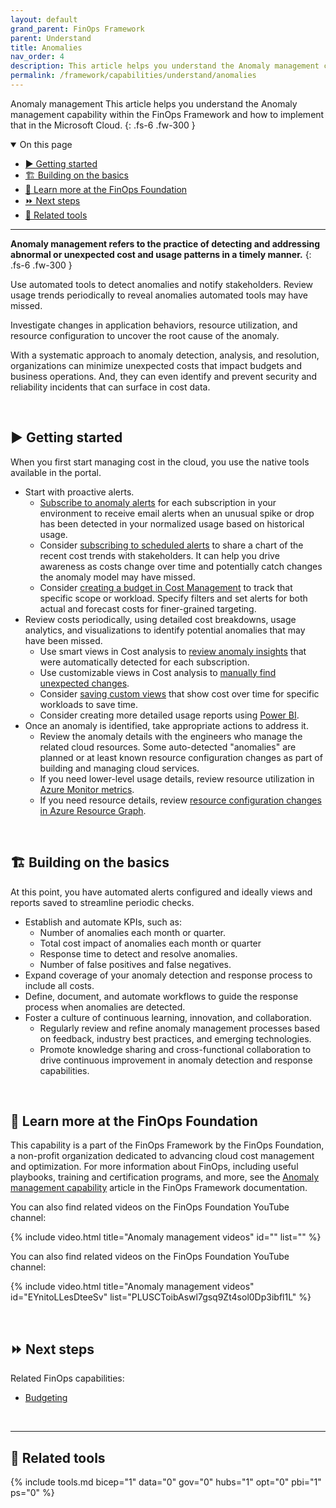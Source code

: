 ```yaml
---
layout: default
grand_parent: FinOps Framework
parent: Understand
title: Anomalies
nav_order: 4
description: This article helps you understand the Anomaly management capability within the FinOps Framework and how to implement that in the Microsoft Cloud.
permalink: /framework/capabilities/understand/anomalies
---
```


<!--
author: bandersmsft
ms.author: banders
ms.date: 06/22/2023
ms.topic: conceptual
ms.service: finops
ms.reviewer: micflan
-->

<span class="fs-9 d-block mb-4">Anomaly management</span>
This article helps you understand the Anomaly management capability within the FinOps Framework and how to implement that in the Microsoft Cloud.
{: .fs-6 .fw-300 }

<details open markdown="1">
  <summary class="fs-2 text-uppercase">On this page</summary>

- [▶️ Getting started](#️-getting-started)
- [🏗️ Building on the basics](#️-building-on-the-basics)
- [🍎 Learn more at the FinOps Foundation](#-learn-more-at-the-finops-foundation)
- [⏩ Next steps](#-next-steps)
- [🧰 Related tools](#-related-tools)

</details>

---

<a name="definition"></a>
**Anomaly management refers to the practice of detecting and addressing abnormal or unexpected cost and usage patterns in a timely manner.**
{: .fs-6 .fw-300 }

Use automated tools to detect anomalies and notify stakeholders. Review usage trends periodically to reveal anomalies automated tools may have missed.

Investigate changes in application behaviors, resource utilization, and resource configuration to uncover the root cause of the anomaly.

With a systematic approach to anomaly detection, analysis, and resolution, organizations can minimize unexpected costs that impact budgets and business operations. And, they can even identify and prevent security and reliability incidents that can surface in cost data.

<br>

## ▶️ Getting started

When you first start managing cost in the cloud, you use the native tools available in the portal.

- Start with proactive alerts.
  - [Subscribe to anomaly alerts](https://learn.microsoft.com/azure/cost-management-billing/understand/analyze-unexpected-charges#create-an-anomaly-alert) for each subscription in your environment to receive email alerts when an unusual spike or drop has been detected in your normalized usage based on historical usage.
  - Consider [subscribing to scheduled alerts](https://learn.microsoft.com/azure/cost-management-billing/costs/save-share-views#subscribe-to-scheduled-alerts) to share a chart of the recent cost trends with stakeholders. It can help you drive awareness as costs change over time and potentially catch changes the anomaly model may have missed.
  - Consider [creating a budget in Cost Management](https://learn.microsoft.com/azure/cost-management-billing/costs/tutorial-acm-create-budgets) to track that specific scope or workload. Specify filters and set alerts for both actual and forecast costs for finer-grained targeting.
- Review costs periodically, using detailed cost breakdowns, usage analytics, and visualizations to identify potential anomalies that may have been missed.
  - Use smart views in Cost analysis to [review anomaly insights](https://learn.microsoft.com/azure/cost-management-billing/understand/analyze-unexpected-charges#identify-cost-anomalies) that were automatically detected for each subscription.
  - Use customizable views in Cost analysis to [manually find unexpected changes](https://learn.microsoft.com/azure/cost-management-billing/understand/analyze-unexpected-charges#manually-find-unexpected-cost-changes).
  - Consider [saving custom views](https://learn.microsoft.com/azure/cost-management-billing/costs/save-share-views) that show cost over time for specific workloads to save time.
  - Consider creating more detailed usage reports using [Power BI](../../../../_reporting/power-bi/README.md).
- Once an anomaly is identified, take appropriate actions to address it.
  - Review the anomaly details with the engineers who manage the related cloud resources. Some auto-detected "anomalies" are planned or at least known resource configuration changes as part of building and managing cloud services.
  - If you need lower-level usage details, review resource utilization in [Azure Monitor metrics](https://learn.microsoft.com/azure/azure-monitor/essentials/metrics-getting-started).
  - If you need resource details, review [resource configuration changes in Azure Resource Graph](https://learn.microsoft.com/azure/governance/resource-graph/how-to/get-resource-changes).

<br>

## 🏗️ Building on the basics

At this point, you have automated alerts configured and ideally views and reports saved to streamline periodic checks.

- Establish and automate KPIs, such as:
  - Number of anomalies each month or quarter.
  - Total cost impact of anomalies each month or quarter
  - Response time to detect and resolve anomalies.
  - Number of false positives and false negatives.
- Expand coverage of your anomaly detection and response process to include all costs.
- Define, document, and automate workflows to guide the response process when anomalies are detected.
- Foster a culture of continuous learning, innovation, and collaboration.
  - Regularly review and refine anomaly management processes based on feedback, industry best practices, and emerging technologies.
  - Promote knowledge sharing and cross-functional collaboration to drive continuous improvement in anomaly detection and response capabilities.

<br>

## 🍎 Learn more at the FinOps Foundation

This capability is a part of the FinOps Framework by the FinOps Foundation, a non-profit organization dedicated to advancing cloud cost management and optimization. For more information about FinOps, including useful playbooks, training and certification programs, and more, see the [Anomaly management capability](https://www.finops.org/framework/capabilities/manage-anomalies/) article in the FinOps Framework documentation.

You can also find related videos on the FinOps Foundation YouTube channel:

<!--[!VIDEO https://www.youtube.com/embed/{id}?list={list}]-->
{% include video.html title="Anomaly management videos" id="" list="" %}

You can also find related videos on the FinOps Foundation YouTube channel:

<!--[!VIDEO https://www.youtube.com/embed/EYnitoLLesDteeSv?list=PLUSCToibAswl7gsq9Zt4sol0Dp3ibfl1L]-->
{% include video.html title="Anomaly management videos" id="EYnitoLLesDteeSv" list="PLUSCToibAswl7gsq9Zt4sol0Dp3ibfl1L" %}

<br>

## ⏩ Next steps

Related FinOps capabilities:

- [Budgeting](../quantify/budgeting.md)

<br>

---

## 🧰 Related tools

{% include tools.md bicep="1" data="0" gov="0" hubs="1" opt="0" pbi="1" ps="0" %}

<br>
